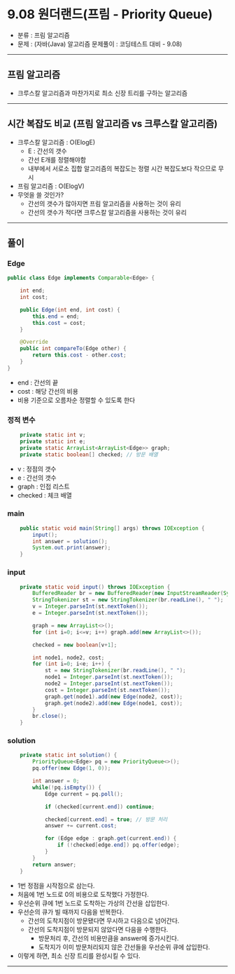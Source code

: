 # 9.08 원더랜드(프림 - Priority Queue)
- 분류 : 프림 알고리즘
- 문제 : (자바(Java) 알고리즘 문제풀이 : 코딩테스트 대비 - 9.08)

---

## 프림 알고리즘
- 크루스칼 알고리즘과 마찬가지로 최소 신장 트리를 구하는 알고리즘

---

## 시간 복잡도 비교 (프림 알고리즘 vs 크루스칼 알고리즘)
- 크루스칼 알고리즘 : O(ElogE)
  - E : 간선의 갯수
  - 간선 E개를 정렬해야함
  - 내부에서 서로소 집합 알고리즘의 복잡도는 정렬 시간 복잡도보다 작으므로 무시
- 프림 알고리즘 : O(ElogV)
- 무엇을 쓸 것인가?
  - 간선의 갯수가 많아지면 프림 알고리즘을 사용하는 것이 유리
  - 간선의 갯수가 적다면 크루스칼 알고리즘을 사용하는 것이 유리

---

## 풀이

### Edge
```java
public class Edge implements Comparable<Edge> {

    int end;
    int cost;

    public Edge(int end, int cost) {
        this.end = end;
        this.cost = cost;
    }

    @Override
    public int compareTo(Edge other) {
        return this.cost - other.cost;
    }
}
```
- end : 간선의 끝
- cost : 해당 간선의 비용
- 비용 기준으로 오름차순 정렬할 수 있도록 한다

### 정적 변수
```java
    private static int v;
    private static int e;
    private static ArrayList<ArrayList<Edge>> graph;
    private static boolean[] checked; // 방문 배열
```
- v : 정점의 갯수
- e : 간선의 갯수
- graph : 인접 리스트
- checked : 체크 배열

### main
```java
    public static void main(String[] args) throws IOException {
        input();
        int answer = solution();
        System.out.print(answer);
    }
```

### input
```java
    private static void input() throws IOException {
        BufferedReader br = new BufferedReader(new InputStreamReader(System.in));
        StringTokenizer st = new StringTokenizer(br.readLine(), " ");
        v = Integer.parseInt(st.nextToken());
        e = Integer.parseInt(st.nextToken());

        graph = new ArrayList<>();
        for (int i=0; i<=v; i++) graph.add(new ArrayList<>());

        checked = new boolean[v+1];

        int node1, node2, cost;
        for (int i=0; i<e; i++) {
            st = new StringTokenizer(br.readLine(), " ");
            node1 = Integer.parseInt(st.nextToken());
            node2 = Integer.parseInt(st.nextToken());
            cost = Integer.parseInt(st.nextToken());
            graph.get(node1).add(new Edge(node2, cost));
            graph.get(node2).add(new Edge(node1, cost));
        }
        br.close();
    }
```

### solution
```java
    private static int solution() {
        PriorityQueue<Edge> pq = new PriorityQueue<>();
        pq.offer(new Edge(1, 0));

        int answer = 0;
        while(!pq.isEmpty()) {
            Edge current = pq.poll();

            if (checked[current.end]) continue;

            checked[current.end] = true; // 방문 처리
            answer += current.cost;

            for (Edge edge : graph.get(current.end)) {
                if (!checked[edge.end]) pq.offer(edge);
            }
        }
        return answer;
    }
```
- 1번 정점을 시작점으로 삼는다.
- 처음에 1번 노드로 0의 비용으로 도착했다 가정한다.
- 우선순위 큐에 1번 노드로 도착하는 가상의 간선을 삽입한다.
- 우선순의 큐가 빌 때까지 다음을 반복한다.
  - 간선의 도착지점이 방문됐다면 무시하고 다음으로 넘어간다.
  - 간선의 도착지점이 방문되지 않았다면 다음을 수행한다.
    - 방문처리 후, 간선의 비용만큼을 answer에 증가시킨다.
    - 도착지가 이미 방문처리되지 않은 간선들을 우선순위 큐에 삽입한다.
- 이렇게 하면, 최소 신장 트리를 완성시킬 수 있다.

---
